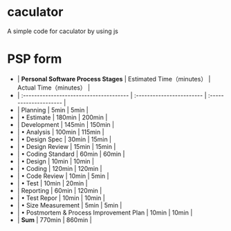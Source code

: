 # caculator
A simple code for caculator by using js
# PSP form
- | **Personal Software Process Stages**    | Estimated Time（minutes） | Actual Time（minutes） |
- | :-------------------------------------- | :------------------------ | :--------------------- |
- | Planning                                |          5min             |        5min            |
- | • Estimate                              |          180min           |        200min          |
- | Development                             |          145min           |        150min          |
- | • Analysis                              |          100min           |        115min          |
- | • Design Spec                           |           30min           |        15min           |
- | • Design Review                         |           15min           |         15min          |
- | • Coding Standard                       |           60min           |         60min          |
- | • Design                                |           10min           |         10min          |
- | • Coding                                |           120min          |         120min         |
- | • Code Review                           |           10min           |         5min           |
- | • Test                                  |           10min           |         20min          |
- | Reporting                               |            60min          |         120min         |
- | • Test Repor                            |            10min          |         10min          |
- | • Size Measurement                      |            5min           |         5min           |
- | • Postmortem & Process Improvement Plan |            10min          |         10min          |
- | **Sum**                                 |           770min          |         860min         |
